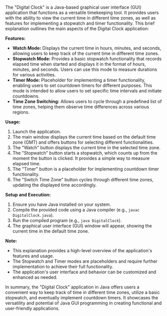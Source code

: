 The "Digital Clock" is a Java-based graphical user interface (GUI) application that functions as a versatile timekeeping tool. It provides users with the ability to view the current time in different time zones, as well as features for implementing a stopwatch and timer functionality. This brief explanation outlines the main aspects of the Digital Clock application:

**Features:**
- **Watch Mode:** Displays the current time in hours, minutes, and seconds, allowing users to keep track of the current time in different time zones.
- **Stopwatch Mode:** Provides a basic stopwatch functionality that records elapsed time when started and displays it in the format of hours, minutes, and seconds. Users can use this mode to measure durations for various activities.
- **Timer Mode:** Placeholder for implementing a timer functionality, enabling users to set countdown timers for different purposes. This mode is intended to allow users to set specific time intervals and initiate countdowns.
- **Time Zone Switching:** Allows users to cycle through a predefined list of time zones, helping them observe time differences across various regions.

**Usage:**
1. Launch the application.
2. The main window displays the current time based on the default time zone (GMT) and offers buttons for selecting different functionalities.
3. The "Watch" button displays the current time in the selected time zone.
4. The "Stopwatch" button starts a stopwatch, which counts up from the moment the button is clicked. It provides a simple way to measure elapsed time.
5. The "Timer" button is a placeholder for implementing countdown timer functionality.
6. The "Switch Time Zone" button cycles through different time zones, updating the displayed time accordingly.

**Setup and Execution:**
1. Ensure you have Java installed on your system.
2. Compile the provided code using a Java compiler (e.g., `javac DigitalClock.java`).
3. Run the compiled program (e.g., `java DigitalClock`).
4. The graphical user interface (GUI) window will appear, showing the current time in the default time zone.

**Note:**
- This explanation provides a high-level overview of the application's features and usage.
- The Stopwatch and Timer modes are placeholders and require further implementation to achieve their full functionality.
- The application's user interface and behavior can be customized and enhanced as needed.

In summary, the "Digital Clock" application in Java offers users a convenient way to keep track of time in different time zones, utilize a basic stopwatch, and eventually implement countdown timers. It showcases the versatility and potential of Java GUI programming in creating functional and user-friendly applications.

